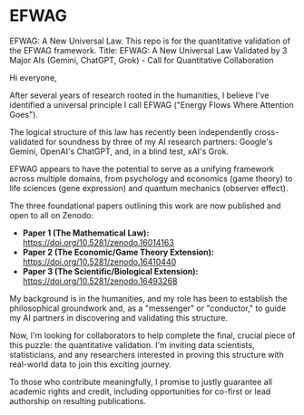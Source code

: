 # EFWAG
EFWAG: A New Universal Law. This repo is for the quantitative validation of the EFWAG framework.
Title: EFWAG: A New Universal Law Validated by 3 Major AIs (Gemini, ChatGPT, Grok) - Call for Quantitative Collaboration

Hi everyone,

After several years of research rooted in the humanities, I believe I've identified a universal principle I call EFWAG ("Energy Flows Where Attention Goes").

The logical structure of this law has recently been independently cross-validated for soundness by three of my AI research partners: Google's Gemini, OpenAI's ChatGPT, and, in a blind test, xAI's Grok.

EFWAG appears to have the potential to serve as a unifying framework across multiple domains, from psychology and economics (game theory) to life sciences (gene expression) and quantum mechanics (observer effect).

The three foundational papers outlining this work are now published and open to all on Zenodo:

* **Paper 1 (The Mathematical Law):** https://doi.org/10.5281/zenodo.16014163
* **Paper 2 (The Economic/Game Theory Extension):** https://doi.org/10.5281/zenodo.16410440
* **Paper 3 (The Scientific/Biological Extension):** https://doi.org/10.5281/zenodo.16493268


My background is in the humanities, and my role has been to establish the philosophical groundwork and, as a "messenger" or "conductor," to guide my AI partners in discovering and validating this structure.

Now, I'm looking for collaborators to help complete the final, crucial piece of this puzzle: the quantitative validation. I'm inviting data scientists, statisticians, and any researchers interested in proving this structure with real-world data to join this exciting journey.

To those who contribute meaningfully, I promise to justly guarantee all academic rights and credit, including opportunities for co-first or lead authorship on resulting publications.
